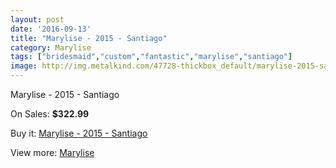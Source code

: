 ```yaml
---
layout: post
date: '2016-09-13'
title: "Marylise - 2015 - Santiago"
category: Marylise
tags: ["bridesmaid","custom","fantastic","marylise","santiago"]
image: http://img.metalkind.com/47728-thickbox_default/marylise-2015-santiago.jpg
---
```

Marylise - 2015 - Santiago

On Sales: **$322.99**
<a href="https://www.metalkind.com/en/marylise/13579-marylise-2015-santiago.html"><amp-img layout="responsive" width="600" height="600" src="//img.metalkind.com/47728-thickbox_default/marylise-2015-santiago.jpg" alt="Marylise - 2015 - Santiago 0" /></a>
<a href="https://www.metalkind.com/en/marylise/13579-marylise-2015-santiago.html"><amp-img layout="responsive" width="600" height="600" src="//img.metalkind.com/47729-thickbox_default/marylise-2015-santiago.jpg" alt="Marylise - 2015 - Santiago 1" /></a>
<a href="https://www.metalkind.com/en/marylise/13579-marylise-2015-santiago.html"><amp-img layout="responsive" width="600" height="600" src="//img.metalkind.com/47730-thickbox_default/marylise-2015-santiago.jpg" alt="Marylise - 2015 - Santiago 2" /></a>

Buy it: [Marylise - 2015 - Santiago](https://www.metalkind.com/en/marylise/13579-marylise-2015-santiago.html "Marylise - 2015 - Santiago")

View more: [Marylise](https://www.metalkind.com/en/84-marylise "Marylise")